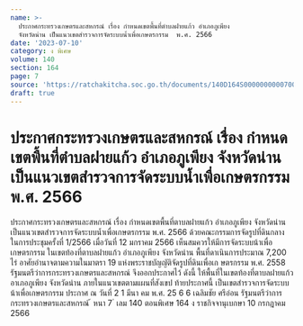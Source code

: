 ```yaml
---
name: >-
  ประกาศกระทรวงเกษตรและสหกรณ์ เรื่อง กำหนดเขตพื้นที่ตำบลฝายแก้ว อำเภอภูเพียง
  จังหวัดน่าน เป็นแนวเขตสำรวจการจัดระบบน้ำเพื่อเกษตรกรรม  พ.ศ. 2566
date: '2023-07-10'
category: ง พิเศษ
volume: 140
section: 164
page: 7
source: 'https://ratchakitcha.soc.go.th/documents/140D164S0000000000700.pdf'
draft: true
---
```


# ประกาศกระทรวงเกษตรและสหกรณ์ เรื่อง กำหนดเขตพื้นที่ตำบลฝายแก้ว อำเภอภูเพียง จังหวัดน่าน เป็นแนวเขตสำรวจการจัดระบบน้ำเพื่อเกษตรกรรม  พ.ศ. 2566

ประกาศกระทรวงเกษตรและสหกรณ์ เรื่อง กำหนดเขตพื้นที่ตาบลฝายแก้ว อำเภอภูเพียง จังหวัดน่าน เป็นแนวเขตสำรวจการจัดระบบน้ำเพื่อเกษตรกรรม พ.ศ. 2566 ด้วยคณะกรรมการจัดรูปที่ดินกลาง ในการประชุมครั้งที่ 1/2566 เมื่อวันที่ 12 มกราคม 2566 เห็นสมควรให้มีการจัดระบบน้าเพื่อเกษตรกรรม ในเขตท้องที่ตาบลฝายแก้ว อำเภอภูเพียง จังหวัดน่าน พื้นที่ดาเนินการประมาณ 7,200 ไร่ อาศัยอำนาจตามความในมาตรา 19 แห่งพระราชบัญญัติจัดรูปที่ดินเพื่อเก ษตรกรรม พ.ศ. 2558 รัฐมนตรีว่าการกระทรวงเกษตรและสหกรณ์ จึงออกประกาศไว้ ดังนี้ ให้พื้นที่ในเขตท้องที่ตาบลฝายแก้ว อาเภอภูเพียง จังหวัดน่าน ภายในแนวเขตตามแผนที่สังเขป ท้ายประกาศนี้ เป็นเขตสำรวจการจัดระบบน้าเพื่อเกษตรกรรม ประกาศ ณ วันที่ 2 1 มีนา คม พ.ศ. 25 6 6 เฉลิมชัย ศรีอ่อน รัฐมนตรีว่าการกระทรวงเกษตรและสหกรณ์ ้ หนา 7 ่ เลม 140 ตอนพิเศษ 164 ง ราชกิจจานุเบกษา 10 กรกฎาคม 2566

